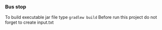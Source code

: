 ### Bus stop
To build executable jar file type 
`gradlew build`
Before run this project do not forget to create input.txt 
